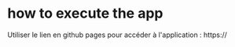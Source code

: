 # how to execute the app
Utiliser le lien en github pages pour accéder à l'application : https://


